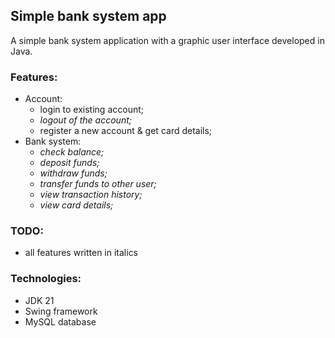 ## Simple bank system app

A simple bank system application with a graphic user interface developed in Java.

### Features:

- Account:
  - login to existing account;
  - _logout of the account;_
  - register a new account & get card details;
- Bank system:
  - _check balance;_
  - _deposit funds;_
  - _withdraw funds;_
  - _transfer funds to other user;_
  - _view transaction history;_
  - _view card details;_

### TODO:

- all features written in italics

### Technologies:

- JDK 21
- Swing framework
- MySQL database
